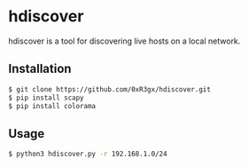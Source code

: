 # hdiscover

hdiscover is a tool for discovering live hosts on a local network.

## Installation

```bash
$ git clone https://github.com/0xR3gx/hdiscover.git
$ pip install scapy
$ pip install colorama
```

## Usage

```bash
$ python3 hdiscover.py -r 192.168.1.0/24
```
